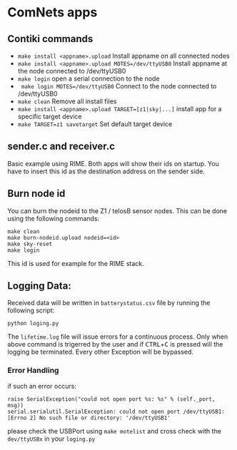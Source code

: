 ComNets apps
============

Contiki commands
----------------

- `make install <appname>.upload` Install appname on all connected nodes
- `make install <appname>.upload MOTES=/dev/ttyUSB0` Install appname at the
  node connected to /dev/ttyUSB0
- `make login` open a serial connection to the node
- ` make login MOTES=/dev/ttyUSB0` Connect to the node connected to
  /dev/ttyUSB0
- `make clean` Remove all install files
- `make install <appname>.upload TARGET=[z1|sky|...]` install app for a
  specific target device
- `make TARGET=z1 savetarget` Set default target device


sender.c and receiver.c
-----------------------

Basic example using RIME. Both apps will show their ids on startup. You have to
insert this id as the destination address on the sender side.


Burn node id
------------

You can burn the nodeid to the Z1 / telosB sensor nodes. This can be done using
the following commands:

    make clean
    make burn-nodeid.upload nodeid=<id>
    make sky-reset
    make login

This id is used for example for the RIME stack.


## Logging Data:
Received data will be written in `batterystatus.csv` file by running the following script:

	python loging.py

The `lifetime.log` file will issue errors for a continuous process. Only when above command is
trigerred by the user and if <kbd>CTRL</kbd>+<kbd>C</kbd> is pressed will the logging be terminated. Every other
Exception will be bypassed.

### Error Handling

if such an error occurs:

```
raise SerialException("could not open port %s: %s" % (self._port, msg))
serial.serialutil.SerialException: could not open port /dev/ttyUSB1: [Errno 2] No such file or directory: '/dev/ttyUSB1'
```

please check the USBPort using `make motelist` and cross check with the `dev/ttyUSBx` in your `loging.py`